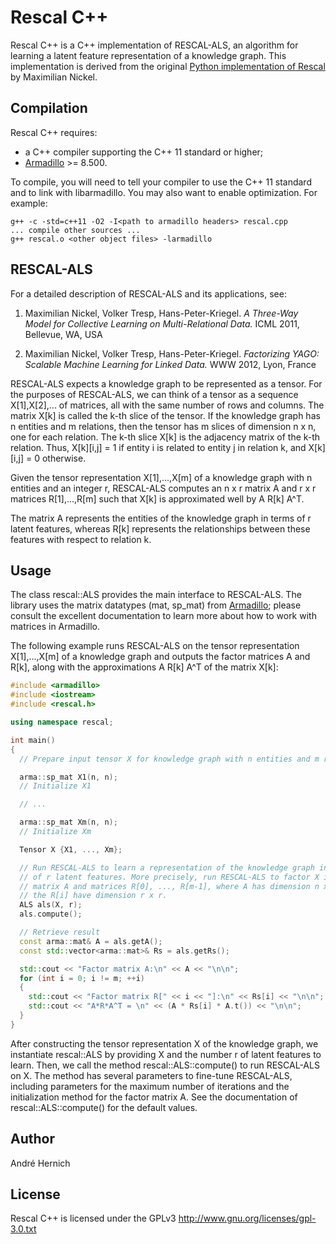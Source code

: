 # Rescal C++

Rescal C++ is a C++ implementation of RESCAL-ALS, 
an algorithm for learning a latent feature representation of a knowledge graph.
This implementation is derived from the original
[Python implementation of Rescal](https://github.com/mnick/rescal.py) 
by Maximilian Nickel.

## Compilation

Rescal C++ requires:

* a C++ compiler supporting the C++ 11 standard or higher;
* [Armadillo](http://arma.sourceforge.net) >= 8.500.

To compile, 
you will need to tell your compiler to use the C++ 11 standard
and to link with libarmadillo.
You may also want to enable optimization.
For example:
```
g++ -c -std=c++11 -O2 -I<path to armadillo headers> rescal.cpp
... compile other sources ...
g++ rescal.o <other object files> -larmadillo
```

## RESCAL-ALS

For a detailed description of RESCAL-ALS and its applications, see: 

1. Maximilian Nickel, Volker Tresp, Hans-Peter-Kriegel.
   *A Three-Way Model for Collective Learning on Multi-Relational Data.*
   ICML 2011, Bellevue, WA, USA

2. Maximilian Nickel, Volker Tresp, Hans-Peter-Kriegel.
   *Factorizing YAGO: Scalable Machine Learning for Linked Data.*
   WWW 2012, Lyon, France
   
RESCAL-ALS expects a knowledge graph to be represented as a tensor. 
For the purposes of RESCAL-ALS, 
we can think of a tensor as a sequence X[1],X[2],... of matrices, 
all with the same number of rows and columns. 
The matrix X[k] is called the k-th slice of the tensor. 
If the knowledge graph has n entities and m relations,
then the tensor has m slices of dimension n x n, one for each relation. 
The k-th slice X[k] is the adjacency matrix of the k-th relation. 
Thus, X[k][i,j] = 1 if entity i is related to entity j in relation k, 
and X[k][i,j] = 0 otherwise.

Given the tensor representation X[1],...,X[m] 
of a knowledge graph with n entities and an integer r, 
RESCAL-ALS computes an n x r matrix A and r x r matrices R[1],...,R[m]
such that X[k] is approximated well by A R[k] A^T.

The matrix A represents the entities of the knowledge graph
in terms of r latent features, 
whereas R[k] represents the relationships between these features 
with respect to relation k.
   
## Usage

The class rescal::ALS provides the main interface to RESCAL-ALS. 
The library uses the matrix datatypes (mat, sp_mat) 
from [Armadillo](http://arma.sourceforge.net);
please consult the excellent documentation to learn more about 
how to work with matrices in Armadillo.

The following example runs RESCAL-ALS 
on the tensor representation X[1],...,X[m] of a knowledge graph
and outputs the factor matrices A and R[k],
along with the approximations A R[k] A^T of the matrix X[k]:
```c++
#include <armadillo>
#include <iostream>
#include <rescal.h>

using namespace rescal;

int main()
{
  // Prepare input tensor X for knowledge graph with n entities and m relations

  arma::sp_mat X1(n, n);
  // Initialize X1

  // ...

  arma::sp_mat Xm(n, n);
  // Initialize Xm

  Tensor X {X1, ..., Xm};

  // Run RESCAL-ALS to learn a representation of the knowledge graph in terms
  // of r latent features. More precisely, run RESCAL-ALS to factor X into a 
  // matrix A and matrices R[0], ..., R[m-1], where A has dimension n x r and 
  // the R[i] have dimension r x r.
  ALS als(X, r);
  als.compute();

  // Retrieve result
  const arma::mat& A = als.getA();
  const std::vector<arma::mat>& Rs = als.getRs();

  std::cout << "Factor matrix A:\n" << A << "\n\n";
  for (int i = 0; i != m; ++i) 
  {
    std::cout << "Factor matrix R[" << i << "]:\n" << Rs[i] << "\n\n";
    std::cout << "A*R*A^T = \n" << (A * Rs[i] * A.t()) << "\n\n";
  }
}
```
After constructing the tensor representation X of the knowledge graph,
we instantiate rescal::ALS 
by providing X and the number r of latent features to learn. 
Then, we call the method rescal::ALS::compute() to run RESCAL-ALS on X.
The method has several parameters to fine-tune RESCAL-ALS,
including parameters for the maximum number of iterations
and the initialization method for the factor matrix A. 
See the documentation of rescal::ALS::compute() for the default values. 

## Author

André Hernich

## License

Rescal C++ is licensed under the GPLv3 http://www.gnu.org/licenses/gpl-3.0.txt
